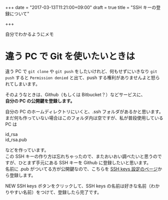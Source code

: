+++
date = "2017-03-13T11:21:00+09:00"
draft = true
title = "SSH キーの登録について"

+++

自分でわかるようにメモ

# 違う PC で Git を使いたいときは
違う PC で `git clone` や `git push` をしたいけれど、何もせずにいきなり `git push` すると `Permission denied` と出て、push する権利がありませんよと怒られてしまいます。

そのようなときは、Github（もしくは Bitbucket？）などサービスに、  
**自分の PC の公開鍵を登録します。**

自分の PC のホームディレクトリにいくと、.ssh フォルダがあるかと思います。  
まだ何も作っていない場合はこのフォルダ内は空ですが、私が普段使用している PC は

id_rsa  
id_rsa.pub

などを作っています。  
この SSH キーの作り方は忘れちゃったので、またおいおい調べたいと思うのですが、ひとまず手元にある SSH キーを Github に登録したいと思います。  
名前に .pub がついてる方が公開鍵なので、こちらを [SSH keys 設定のページ](https://github.com/settings/keys)から登録します。

NEW SSH keys ボタンをクリックして、SSH keys の名前は好きな名前（わかりやすい名前）をつけて、登録したら完了です。
